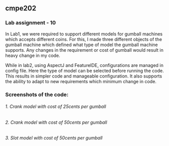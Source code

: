 ## cmpe202 

### Lab assignment - 10


In Lab1, we were required to support different models for gumball machines which accepts different coins. For this, I made three different objects of the gumball machine which defined what type of model the gumball machine supports. Any changes in the requirement or cost of gumball would result in heavy change in my code. 

While in lab2, using AspectJ and FeatureIDE, configurations are managed in config file. Here the type of model can be selected before running the code. This results in simpler code and manageable configuration. It also supports the ability to adapt to new requirements which minimum change in code. 

### Screenshots of the code:

###### 1. Crank model with cost of 25cents per gumball

###### 2. Crank model with cost of 50cents per gumball

###### 3. Slot  model with cost of 50cents per gumball


